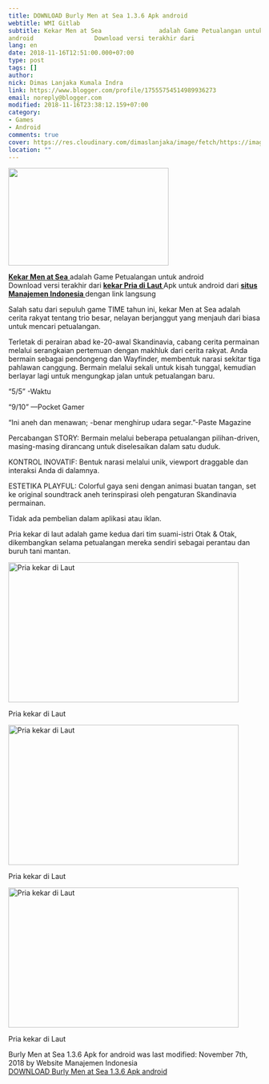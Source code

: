 ```yaml
---
title: DOWNLOAD Burly Men at Sea 1.3.6 Apk android
webtitle: WMI Gitlab
subtitle: Kekar Men at Sea                adalah Game Petualangan untuk
android                 Download versi terakhir dari
lang: en
date: 2018-11-16T12:51:00.000+07:00
type: post
tags: []
author:
nick: Dimas Lanjaka Kumala Indra
link: https://www.blogger.com/profile/17555754514989936273
email: noreply@blogger.com
modified: 2018-11-16T23:38:12.159+07:00
category:
- Games
- Android
comments: true
cover: https://res.cloudinary.com/dimaslanjaka/image/fetch/https://image.revdl.com/2017/burly-men-at-sea-1.png
location: ""
---
```


<a href="https://res.cloudinary.com/dimaslanjaka/image/fetch/https://image.revdl.com/2017/burly-men-at-sea-1.png" imageanchor="1" rel="noopener noreferer nofollow"><img border="0" src="https://res.cloudinary.com/dimaslanjaka/image/fetch/https://image.revdl.com/2017/burly-men-at-sea-1.png" width="320" height="195" data-original-width="460" data-original-height="280"></a><div>    <p>        <a href="https://web-manajemen.blogspot.com/">            <strong>Kekar Men at Sea</strong>        </a>        adalah Game Petualangan untuk android         <br>        Download versi terakhir dari         <strong>            <a href="https://web-manajemen.blogspot.com/">                kekar Pria di Laut             </a>        </strong>        Apk untuk android dari         <strong>            <a href="https://web-manajemen.blogspot.com/">                situs Manajemen Indonesia             </a>        </strong>        dengan link langsung     </p>    <p>        Salah satu dari sepuluh game TIME tahun ini, kekar Men at Sea adalah         cerita rakyat tentang trio besar, nelayan berjanggut yang menjauh dari         biasa untuk mencari petualangan.     </p>    <p>        Terletak di perairan abad ke-20-awal Skandinavia, cabang cerita         permainan melalui serangkaian pertemuan dengan makhluk dari cerita         rakyat. Anda bermain sebagai pendongeng dan Wayfinder, membentuk narasi         sekitar tiga pahlawan canggung. Bermain melalui sekali untuk kisah         tunggal, kemudian berlayar lagi untuk mengungkap jalan untuk         petualangan baru.     </p>    <p>        “5/5” -Waktu     </p>    <p>        “9/10” —Pocket Gamer     </p>    <p>        “Ini aneh dan menawan; -benar menghirup udara segar.”-Paste Magazine     </p>    <p>        Percabangan STORY: Bermain melalui beberapa petualangan pilihan-driven,         masing-masing dirancang untuk diselesaikan dalam satu duduk.     </p>    <p>        KONTROL INOVATIF: Bentuk narasi melalui unik, viewport draggable dan         interaksi Anda di dalamnya.     </p>    <p>        ESTETIKA PLAYFUL: Colorful gaya seni dengan animasi buatan tangan, set         ke original soundtrack aneh terinspirasi oleh pengaturan Skandinavia         permainan.     </p>    <p>        Tidak ada pembelian dalam aplikasi atau iklan.     </p>    <p>        Pria kekar di laut adalah game kedua dari tim suami-istri Otak &amp;         Otak, dikembangkan selama petualangan mereka sendiri sebagai perantau         dan buruh tani mantan.     </p>    <div>        <a href="https://web-manajemen.blogspot.com/">            <img alt="Pria kekar di Laut" width="460" height="280" src="https://res.cloudinary.com/dimaslanjaka/image/fetch/https://image.revdl.com/2017/burly-men-at-sea-1.png">        </a>        <p>            Pria kekar di Laut         </p>    </div>    <div>        <a href="https://web-manajemen.blogspot.com/">            <img alt="Pria kekar di Laut" width="460" height="280" src="https://res.cloudinary.com/dimaslanjaka/image/fetch/https://image.revdl.com/2017/burly-men-at-sea-2.png">        </a>        <p>            Pria kekar di Laut         </p>    </div>    <div>        <a href="https://web-manajemen.blogspot.com/">            <img alt="Pria kekar di Laut" width="460" height="280" src="https://res.cloudinary.com/dimaslanjaka/image/fetch/https://image.revdl.com/2017/burly-men-at-sea-3.png">        </a>        <p>            Pria kekar di Laut         </p>    </div>    <div>        Burly Men at Sea 1.3.6 Apk for android was last modified: November 7th,         2018 by Website Manajemen Indonesia     </div>    <div>    </div></div><div>    <a href="https://dimaslanjaka-storage.000webhostapp.com/revdl.php?download&amp;path=/burly-men-at-sea-apk-download.html/" target="_blank" rel="noopener noreferer nofollow">        DOWNLOAD Burly Men at Sea 1.3.6 Apk android     </a></div>